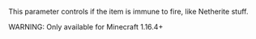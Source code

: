 This parameter controls if the item is immune to fire, like Netherite stuff.

WARNING: Only available for Minecraft 1.16.4+